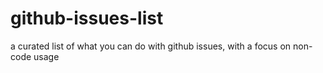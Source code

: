 # github-issues-list
a curated list of what you can do with github issues, with a focus on non-code usage
